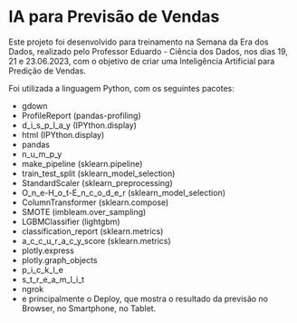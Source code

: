 # IA para Previsão de Vendas

Este projeto foi desenvolvido para treinamento na Semana da Era dos Dados, realizado pelo Professor Eduardo - Ciência dos Dados, nos dias 19, 21 e 23.06.2023, com o objetivo de criar uma Inteligência Artificial para Predição de Vendas.

Foi utilizada a linguagem Python, com os seguintes pacotes:
- gdown
- ProfileReport (pandas-profiling)
- d_i_s_p_l_a_y (IPYthon.display)
- html (IPYthon.display)
- pandas
- n_u_m_p_y
- make_pipeline (sklearn.pipeline)
- train_test_split (sklearn_model_selection)
- StandardScaler (sklearn_preprocessing)
- O_n_e-H_o_t-E_n_c_o_d_e_r (sklearn_model_selection)
- ColumnTransformer (sklearn.compose)
- SMOTE (imbleam.over_sampling)
- LGBMClassifier (lightgbm)
- classification_report (sklearn.metrics)
- a_c_c_u_r_a_c_y_score (sklearn.metrics)
- plotly.express
- plotly.graph_objects
- p_i_c_k_l_e
- s_t_r_e_a_m_l_i_t
- ngrok
- e principalmente o Deploy, que mostra o resultado da previsão no Browser, no Smartphone, no Tablet.
